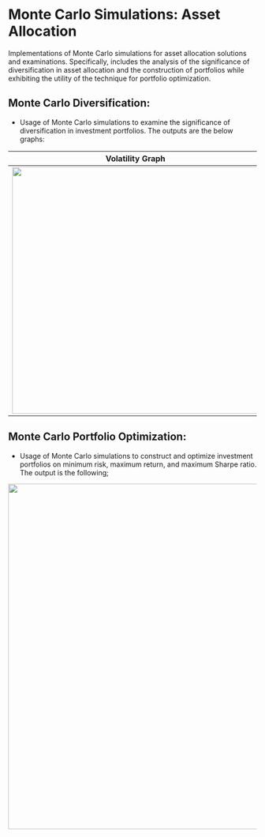 # Monte Carlo Simulations: Asset Allocation
Implementations of Monte Carlo simulations for asset allocation solutions and examinations. Specifically, 
includes the analysis of the significance of diversification in asset allocation and the construction of 
portfolios while exhibiting the utility of the technique for portfolio optimization.

## Monte Carlo Diversification:

- Usage of Monte Carlo simulations to examine the significance of diversification in investment portfolios. The outputs are the below graphs:

|Volatility Graph       |     Sharpe Ratio Graph|
|----------------------|-----------------------|
|<img src="https://user-images.githubusercontent.com/93154131/208173335-c4e15f30-d4bc-4bd8-be00-d9289e0b02c1.png" width="500"/> | <img src="https://user-images.githubusercontent.com/93154131/208173805-d7426302-7f96-4077-8a36-171494cb1282.png" width="500" /> |



## Monte Carlo Portfolio Optimization:
- Usage of Monte Carlo simulations to construct and optimize investment portfolios on minimum risk, maximum return, and maximum Sharpe ratio. The output is the following;

<img src="https://user-images.githubusercontent.com/93154131/208175167-de9cbd4e-2703-4b6c-ad61-e756b348231d.png" width="700"/>
